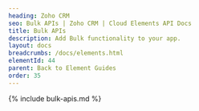 ```yaml
---
heading: Zoho CRM
seo: Bulk APIs | Zoho CRM | Cloud Elements API Docs
title: Bulk APIs
description: Add Bulk functionality to your app.
layout: docs
breadcrumbs: /docs/elements.html
elementId: 44
parent: Back to Element Guides
order: 35
---
```


{% include bulk-apis.md %}
